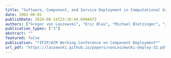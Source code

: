 ```yaml
---
title: "Software, Component, and Service Deployment in Computational Grids"
date: 2002-06-01
publishDate: 2019-08-14T23:16:44.694847Z
authors: ["Gregor von Laszewski", "Eric Blau", "Michael Bletzinger", "Jarek Gawor", "Peter Lane", "Stuart Martin", "Michael Russell"]
publication_types: ["1"]
abstract: ""
featured: false
publication: "*IFIP/ACM Working Conference on Component Deployment*"
url_pdf: "https://laszewski.github.io/papers/vonLaszewski-deploy-32.pdf"
---
```


